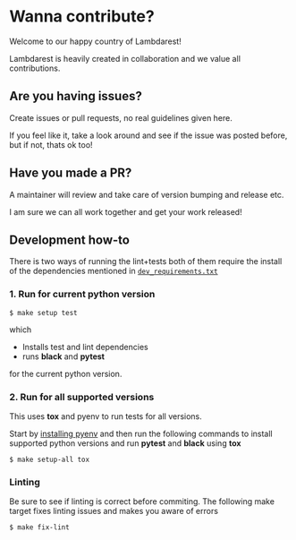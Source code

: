 # Wanna contribute?

Welcome to our happy country of Lambdarest!

Lambdarest is heavily created in collaboration and we value all contributions.

## Are you having issues?
Create issues or pull requests, no real guidelines given here.

If you feel like it, take a look around and see if the issue was posted before, but if not, thats ok too!

## Have you made a PR?

A maintainer will review and take care of version bumping and release etc.

I am sure we can all work together and get your work released!

## Development how-to

There is two ways of running the lint+tests both of them require the install of the dependencies mentioned in [`dev_requirements.txt`](dev_requirements.txt)


### 1. Run for current python version

```
$ make setup test
```

which 

* Installs test and lint dependencies
* runs **black** and **pytest**

for the current python version.

### 2. Run for all supported versions

This uses **tox** and pyenv to run tests for all versions.

Start by [installing pyenv](https://github.com/pyenv/pyenv#installation) and then run the following commands to install supported python versions and run **pytest** and **black** using **tox**

```
$ make setup-all tox
```


### Linting

Be sure to see if linting is correct before commiting. The following make target fixes linting issues and makes you aware of errors

```
$ make fix-lint
```